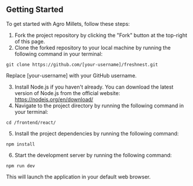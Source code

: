 ## Getting Started

To get started with Agro Millets, follow these steps:

1. Fork the project repository by clicking the "Fork" button at the top-right of this page.<br>
2. Clone the forked repository to your local machine by running the following command in your terminal:<br>

```
git clone https://github.com/[your-username]/freshnest.git
```

Replace [your-username] with your GitHub username.<br>

3. Install Node.js if you haven't already. You can download the latest version of Node.js from the official website: https://nodejs.org/en/download/<br>
4. Navigate to the project directory by running the following command in your terminal: <br>

```
cd /frontend/react/
```

5.  Install the project dependencies by running the following command:

```
npm install
```

6.  Start the development server by running the following command:

```
npm run dev
```

This will launch the application in your default web browser.
